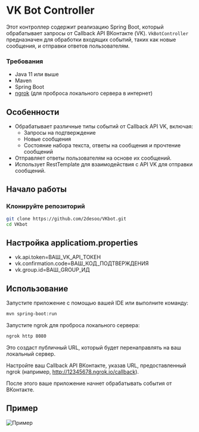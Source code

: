 # VK Bot Controller

Этот контроллер содержит реализацию Spring Boot, который обрабатывает запросы от Callback API ВКонтакте (VK). `VkBotController` предназначен для обработки входящих событий, таких как новые сообщения, и отправки ответов пользователям.

### Требования

- Java 11 или выше
- Maven
- Spring Boot
- [ngrok](https://ngrok.com/) (для проброса локального сервера в интернет)

## Особенности

- Обрабатывает различные типы событий от Callback API VK, включая:
  - Запросы на подтверждение
  - Новые сообщения
  - Состояние набора текста, ответы на сообщения и прочтение сообщений
- Отправляет ответы пользователям на основе их сообщений.
- Использует RestTemplate для взаимодействия с API VK для отправки сообщений.

## Начало работы

### Клонируйте репозиторий

```bash
git clone https://github.com/2desoo/VKbot.git
cd VKbot
```
## Настройка applicatiom.properties
- vk.api.token=ВАШ_VK_API_ТОКЕН
- vk.confirmation.code=ВАШ_КОД_ПОДТВЕРЖДЕНИЯ
- vk.group.id=ВАШ_GROUP_ИД

## Использование
Запустите приложение с помощью вашей IDE или выполните команду:

```bash
mvn spring-boot:run
```
Запустите ngrok для проброса локального сервера:

```bash
ngrok http 8080
```
Это создаст публичный URL, который будет перенаправлять на ваш локальный сервер.

Настройте ваш Callback API ВКонтакте, указав URL, предоставленный ngrok (например, http://12345678.ngrok.io/callback).

После этого ваше приложение начнет обрабатывать события от ВКонтакте.

## Пример
![Пример](https://i.imgur.com/2IgfjOZ.png)

